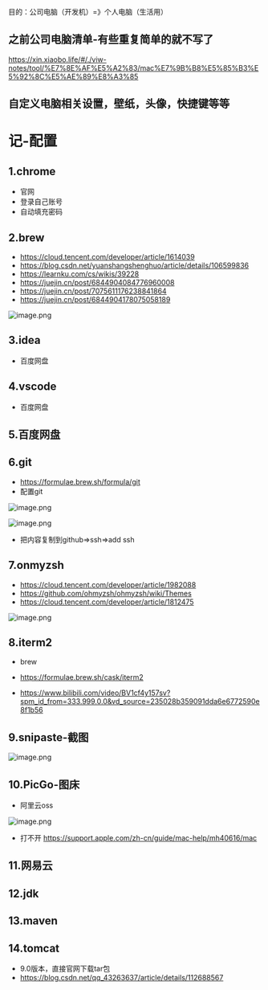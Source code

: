 

目的：公司电脑（开发机）=》个人电脑（生活用）

## 之前公司电脑清单-有些重复简单的就不写了

https://xin.xiaobo.life/#/./viw-notes/tool/%E7%8E%AF%E5%A2%83/mac%E7%9B%B8%E5%85%B3%E5%92%8C%E5%AE%89%E8%A3%85


## 自定义电脑相关设置，壁纸，头像，快捷键等等

# 记-配置

## 1.chrome

- 官网
- 登录自己账号
- 自动填充密码

## 2.brew

- https://cloud.tencent.com/developer/article/1614039
- https://blog.csdn.net/yuanshangshenghuo/article/details/106599836
- https://learnku.com/cs/wikis/39228
- https://juejin.cn/post/6844904084776960008
- https://juejin.cn/post/7075611176238841864
- https://juejin.cn/post/6844904178075058189


![image.png](https://p1-juejin.byteimg.com/tos-cn-i-k3u1fbpfcp/2966d4cff1714539bd8834bc118284e8~tplv-k3u1fbpfcp-watermark.image?)

## 3.idea

- 百度网盘

## 4.vscode

- 百度网盘

## 5.百度网盘

## 6.git

- https://formulae.brew.sh/formula/git
- 配置git


![image.png](https://p6-juejin.byteimg.com/tos-cn-i-k3u1fbpfcp/a34ae95c81764ec0a6a31d2af4cc4ec4~tplv-k3u1fbpfcp-watermark.image?)


![image.png](https://p1-juejin.byteimg.com/tos-cn-i-k3u1fbpfcp/1f7a76a4b52a4314944845666a1ce82e~tplv-k3u1fbpfcp-watermark.image?)
- 把内容复制到github=>ssh=>add ssh




## 7.onmyzsh

- https://cloud.tencent.com/developer/article/1982088
- https://github.com/ohmyzsh/ohmyzsh/wiki/Themes
- https://cloud.tencent.com/developer/article/1812475


![image.png](https://p9-juejin.byteimg.com/tos-cn-i-k3u1fbpfcp/0f28a9ecef9b4c188abc46cf74af3515~tplv-k3u1fbpfcp-watermark.image?)


## 8.iterm2

- brew

- https://formulae.brew.sh/cask/iterm2

- https://www.bilibili.com/video/BV1cf4y157sv?spm_id_from=333.999.0.0&vd_source=235028b359091dda6e6772590e8f1b56


## 9.snipaste-截图

![image.png](https://p1-juejin.byteimg.com/tos-cn-i-k3u1fbpfcp/0f87d94c61de4e52915c8d91abbea893~tplv-k3u1fbpfcp-watermark.image?)

## 10.PicGo-图床

- 阿里云oss

![image.png](https://p6-juejin.byteimg.com/tos-cn-i-k3u1fbpfcp/241a88ac468b4095922450de2abc2d05~tplv-k3u1fbpfcp-watermark.image?)

- 打不开 https://support.apple.com/zh-cn/guide/mac-help/mh40616/mac


## 11.网易云

## 12.jdk

## 13.maven

## 14.tomcat

- 9.0版本，直接官网下载tar包
- https://blog.csdn.net/qq_43263637/article/details/112688567